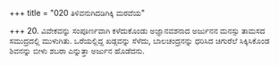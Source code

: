 +++
title = "020 ತಿಳಿವನುಗಿದಡಿಗಿಕ್ಕಿ ಮರವೆಯ"

+++
20. ವಿವೇಕವನ್ನು ಸಂಪೂರ್ಣವಾಗಿ ಕಳೆದುಕೊಂಡು ಅಜ್ಞಾನವಶನಾದ ಅರ್ಜುನನ ಮನಸ್ಸು ತಾಮಸದ ಸಮುದ್ರದಲ್ಲಿ ಮುಳುಗಿತು.  ಒರೆಯಲ್ಲಿದ್ದ  ಖಡ್ಗವನ್ನು ಸೆಳೆದು, ಬಾಲಚಂದ್ರನನ್ನು ಧರಿಸಿದ ಚಿಗುರೆಲೆ ಸಿಕ್ಕಿಸಿಕೊಂಡ ಶಿವನನ್ನು ಬೀಳು ಶಬರಾ ಎನ್ನುತ್ತಾ ಅರ್ಜುನ ಹೊಡೆದನು.